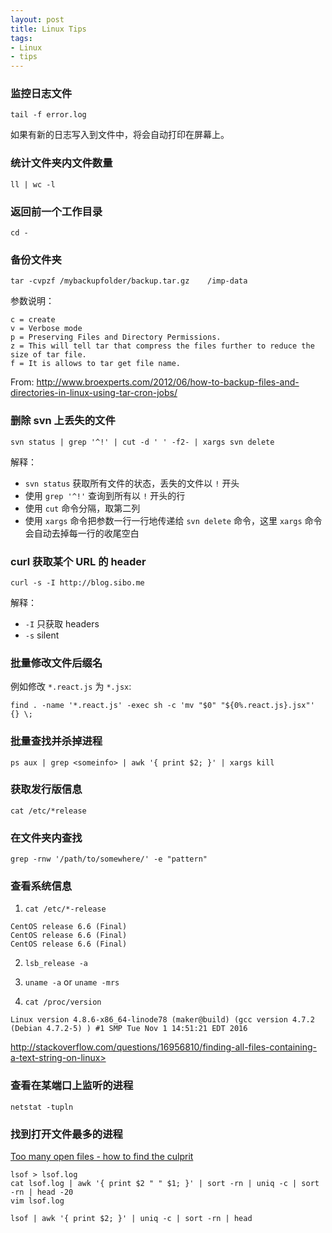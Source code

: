```yaml
---
layout: post
title: Linux Tips
tags:
- Linux
- tips
---
```


### 监控日志文件

    tail -f error.log

如果有新的日志写入到文件中，将会自动打印在屏幕上。

### 统计文件夹内文件数量

    ll | wc -l

### 返回前一个工作目录

    cd -

### 备份文件夹

    tar -cvpzf /mybackupfolder/backup.tar.gz    /imp-data

参数说明：

    c = create
    v = Verbose mode
    p = Preserving Files and Directory Permissions.
    z = This will tell tar that compress the files further to reduce the size of tar file.
    f = It is allows to tar get file name.

From: <http://www.broexperts.com/2012/06/how-to-backup-files-and-directories-in-linux-using-tar-cron-jobs/>

### 删除 svn 上丢失的文件

    svn status | grep '^!' | cut -d ' ' -f2- | xargs svn delete

解释：

+ `svn status` 获取所有文件的状态，丢失的文件以 `!` 开头
+ 使用 `grep '^!'` 查询到所有以 `!` 开头的行
+ 使用 `cut` 命令分隔，取第二列
+ 使用 `xargs` 命令把参数一行一行地传递给 `svn delete` 命令，这里 `xargs` 命令会自动去掉每一行的收尾空白

### curl 获取某个 URL 的 header

    curl -s -I http://blog.sibo.me

解释：

+ `-I` 只获取 headers
+ `-s` silent

### 批量修改文件后缀名

例如修改 `*.react.js` 为 `*.jsx`:

    find . -name '*.react.js' -exec sh -c 'mv "$0" "${0%.react.js}.jsx"' {} \;

### 批量查找并杀掉进程

    ps aux | grep <someinfo> | awk '{ print $2; }' | xargs kill

### 获取发行版信息

    cat /etc/*release

### 在文件夹内查找

    grep -rnw '/path/to/somewhere/' -e "pattern"

### 查看系统信息

1. `cat /etc/*-release`

```
CentOS release 6.6 (Final)
CentOS release 6.6 (Final)
CentOS release 6.6 (Final)
```

2. `lsb_release -a`

3. `uname -a` or `uname -mrs`

4. `cat /proc/version`

```
Linux version 4.8.6-x86_64-linode78 (maker@build) (gcc version 4.7.2 (Debian 4.7.2-5) ) #1 SMP Tue Nov 1 14:51:21 EDT 2016
```

http://stackoverflow.com/questions/16956810/finding-all-files-containing-a-text-string-on-linux>

### 查看在某端口上监听的进程

```
netstat -tupln
```


### 找到打开文件最多的进程

[Too many open files - how to find the culprit](https://askubuntu.com/a/181408)

```
lsof > lsof.log
cat lsof.log | awk '{ print $2 " " $1; }' | sort -rn | uniq -c | sort -rn | head -20
vim lsof.log
```

```
lsof | awk '{ print $2; }' | uniq -c | sort -rn | head
```
